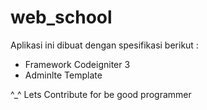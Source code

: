 # web_school
 Aplikasi ini dibuat dengan spesifikasi berikut :
  - Framework Codeigniter 3
  - Adminlte Template
  

^_^ Lets Contribute for be good programmer
 
